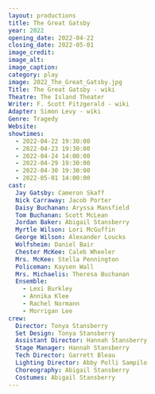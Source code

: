 ```yaml
---
layout: productions
title: The Great Gatsby
year: 2022
opening_date: 2022-04-22
closing_date: 2022-05-01
image_credit: 
image_alt:
image_caption:
category: play
image: 2022_The_Great_Gatsby.jpg
Title: The Great Gatsby - wiki
Theatre: The Island Theater
Writer: F. Scott Fitzgerald - wiki
Adapter: Simon Levy - wiki
Genre: Tragedy
Website: 
showtimes: 
  - 2022-04-22 19:30:00
  - 2022-04-23 19:30:00
  - 2022-04-24 14:00:00
  - 2022-04-29 19:30:00
  - 2022-04-30 19:30:00
  - 2022-05-01 14:00:00
cast:
  Jay Gatsby: Cameron Skaff
  Nick Carraway: Jacob Porter
  Daisy Buchanan: Aryssa Mansfield
  Tom Buchanan: Scott McLean
  Jordan Baker: Abigail Stansberry
  Myrtle Wilson: Lori McGuffin
  George Wilson: Alexander Loucks
  Wolfsheim: Daniel Bair
  Chester McKee: Caleb Wheeler
  Mrs. McKee: Stella Pennington
  Policeman: Kaysen Wall
  Mrs. Michaelis: Theresa Buchanan
  Ensemble: 
    - Lexi Burkley
    - Annika Klee
    - Rachel Normann
    - Morrigan Lee
crew:
  Director: Tonya Stansberry
  Set Design: Tonya Stansberry
  Assistant Director: Hannah Stansberry
  Stage Manager: Hannah Stansberry
  Tech Director: Garrett Bleau
  Lighting Director: Abby Polli Sampilo
  Choreography: Abigail Stansberry 
  Costumes: Abigail Stansberry
---
```

